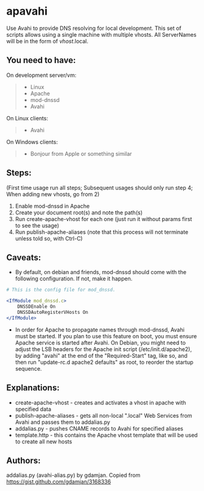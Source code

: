 apavahi
=======
Use Avahi to provide DNS resolving for local development. This set of scripts allows 
using a single machine with multiple vhosts. All ServerNames will be in the form of _vhost_.local.

You need to have:
---
On development server/vm:
> - Linux
> - Apache
> - mod-dnssd
> - Avahi

On Linux clients:
> - Avahi

On Windows clients:
> - Bonjour from Apple or something similar

Steps: 
---
(First time usage run all steps; Subsequent usages should only run step 4; When adding new vhosts, go from 2)

1.  Enable mod-dnssd in Apache
2.  Create your document root(s) and note the path(s)
3.  Run create-apache-vhost for each one (just run it without params first to see the usage)
4.  Run publish-apache-aliases (note that this process will not terminate unless told so, with Ctrl-C)

Caveats:
---
- By default, on debian and friends, mod-dnssd should come with the following configuration. If not, make it happen.

```apache
# This is the config file for mod_dnssd.

<IfModule mod_dnssd.c>
    DNSSDEnable On
    DNSSDAutoRegisterVHosts On
</IfModule>
```
- In order for Apache to propagate names through mod-dnssd, Avahi must be started. If you plan to use this feature on boot, you must ensure Apache service is started after Avahi. On Debian, you might need to adjust the LSB headers for the Apache init script (/etc/init.d/apache2), by adding "avahi" at the end of the "Required-Start" tag, like so, and then run "update-rc.d apache2 defaults" as root, to reorder the startup sequence.


Explanations:
---
- create-apache-vhost       - creates and activates a vhost in apache with specified data
- publish-apache-aliases    - gets all non-local ".local" Web Services from Avahi and passes them to addalias.py
- addalias.py               - pushes CNAME records to Avahi for specified aliases
- template.http             - this contains the Apache vhost template that will be used to create all new hosts


Authors:
---
addalias.py (avahi-alias.py) by gdamjan. Copied from https://gist.github.com/gdamjan/3168336

